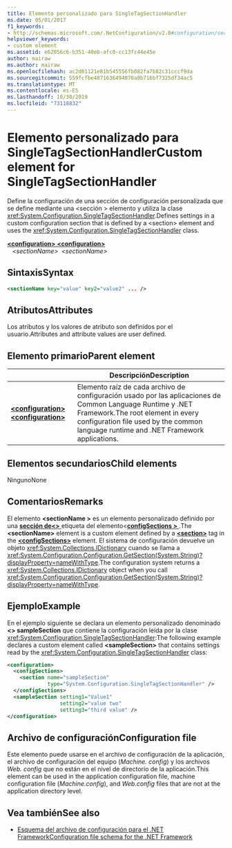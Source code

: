 ```yaml
---
title: Elemento personalizado para SingleTagSectionHandler
ms.date: 05/01/2017
f1_keywords:
- http://schemas.microsoft.com/.NetConfiguration/v2.0#configuration/sectionName
helpviewer_keywords:
- custom element
ms.assetid: e62056c6-b351-40eb-afc0-cc13fc44e45e
author: mairaw
ms.author: mairaw
ms.openlocfilehash: ac2d01121e81b545556fb082fa7b82c31cccf9da
ms.sourcegitcommit: 559fcfbe4871636494870a8b716bf7325df34ac5
ms.translationtype: MT
ms.contentlocale: es-ES
ms.lasthandoff: 10/30/2019
ms.locfileid: "73118832"
---
```

# <a name="custom-element-for-singletagsectionhandler"></a><span data-ttu-id="103f6-102">Elemento personalizado para SingleTagSectionHandler</span><span class="sxs-lookup"><span data-stu-id="103f6-102">Custom element for SingleTagSectionHandler</span></span>

<span data-ttu-id="103f6-103">Define la configuración de una sección de configuración personalizada que se define mediante una \<sección > elemento y utiliza la clase <xref:System.Configuration.SingleTagSectionHandler>.</span><span class="sxs-lookup"><span data-stu-id="103f6-103">Defines settings in a custom configuration section that is defined by a \<section> element and uses the <xref:System.Configuration.SingleTagSectionHandler> class.</span></span>

<span data-ttu-id="103f6-104">[ **\<configuration>** ](configuration-element.md) </span><span class="sxs-lookup"><span data-stu-id="103f6-104">[**\<configuration>**](configuration-element.md) </span></span>  
<span data-ttu-id="103f6-105">&nbsp;&nbsp; *\<sectionName>*</span><span class="sxs-lookup"><span data-stu-id="103f6-105">&nbsp;&nbsp;*\<sectionName>*</span></span>

## <a name="syntax"></a><span data-ttu-id="103f6-106">Sintaxis</span><span class="sxs-lookup"><span data-stu-id="103f6-106">Syntax</span></span>

```xml
<sectionName key="value" key2="value2" ... />
```

## <a name="attributes"></a><span data-ttu-id="103f6-107">Atributos</span><span class="sxs-lookup"><span data-stu-id="103f6-107">Attributes</span></span>

<span data-ttu-id="103f6-108">Los atributos y los valores de atributo son definidos por el usuario.</span><span class="sxs-lookup"><span data-stu-id="103f6-108">Attributes and attribute values are user defined.</span></span>

## <a name="parent-element"></a><span data-ttu-id="103f6-109">Elemento primario</span><span class="sxs-lookup"><span data-stu-id="103f6-109">Parent element</span></span>

|     | <span data-ttu-id="103f6-110">Descripción</span><span class="sxs-lookup"><span data-stu-id="103f6-110">Description</span></span> |
| --- | ----------- |
| [<span data-ttu-id="103f6-111"> **\<configuration>** </span><span class="sxs-lookup"><span data-stu-id="103f6-111">**\<configuration>**</span></span>](configuration-element.md) | <span data-ttu-id="103f6-112">Elemento raíz de cada archivo de configuración usado por las aplicaciones de Common Language Runtime y .NET Framework.</span><span class="sxs-lookup"><span data-stu-id="103f6-112">The root element in every configuration file used by the common language runtime and .NET Framework applications.</span></span> |

## <a name="child-elements"></a><span data-ttu-id="103f6-113">Elementos secundarios</span><span class="sxs-lookup"><span data-stu-id="103f6-113">Child elements</span></span>

<span data-ttu-id="103f6-114">Ninguno</span><span class="sxs-lookup"><span data-stu-id="103f6-114">None</span></span>

## <a name="remarks"></a><span data-ttu-id="103f6-115">Comentarios</span><span class="sxs-lookup"><span data-stu-id="103f6-115">Remarks</span></span>

<span data-ttu-id="103f6-116">El elemento **\<sectionName >** es un elemento personalizado definido por una [**sección de\<>** ](section-element.md) etiqueta del elemento\<[**configSections >** ](configsections-element-for-configuration.md) .</span><span class="sxs-lookup"><span data-stu-id="103f6-116">The **\<sectionName>** element is a custom element defined by a [**\<section>**](section-element.md) tag in the [**\<configSections>**](configsections-element-for-configuration.md) element.</span></span> <span data-ttu-id="103f6-117">El sistema de configuración devuelve un objeto <xref:System.Collections.IDictionary> cuando se llama a <xref:System.Configuration.Configuration.GetSection(System.String)?displayProperty=nameWithType>.</span><span class="sxs-lookup"><span data-stu-id="103f6-117">The configuration system returns a <xref:System.Collections.IDictionary> object when you call <xref:System.Configuration.Configuration.GetSection(System.String)?displayProperty=nameWithType>.</span></span>

## <a name="example"></a><span data-ttu-id="103f6-118">Ejemplo</span><span class="sxs-lookup"><span data-stu-id="103f6-118">Example</span></span>

<span data-ttu-id="103f6-119">En el ejemplo siguiente se declara un elemento personalizado denominado **\<> sampleSection** que contiene la configuración leída por la clase <xref:System.Configuration.SingleTagSectionHandler>:</span><span class="sxs-lookup"><span data-stu-id="103f6-119">The following example declares a custom element called **\<sampleSection>** that contains settings read by the <xref:System.Configuration.SingleTagSectionHandler> class:</span></span>

```xml
<configuration>
  <configSections>
    <section name="sampleSection" 
             type="System.Configuration.SingleTagSectionHandler" />
  </configSections>
  <sampleSection setting1="Value1" 
                 setting2="value two" 
                 setting3="third value" />
</configuration>
```

## <a name="configuration-file"></a><span data-ttu-id="103f6-120">Archivo de configuración</span><span class="sxs-lookup"><span data-stu-id="103f6-120">Configuration file</span></span>

<span data-ttu-id="103f6-121">Este elemento puede usarse en el archivo de configuración de la aplicación, el archivo de configuración del equipo (*Machine. config*) y los archivos *Web. config* que no están en el nivel de directorio de la aplicación.</span><span class="sxs-lookup"><span data-stu-id="103f6-121">This element can be used in the application configuration file, machine configuration file (*Machine.config*), and *Web.config* files that are not at the application directory level.</span></span>

## <a name="see-also"></a><span data-ttu-id="103f6-122">Vea también</span><span class="sxs-lookup"><span data-stu-id="103f6-122">See also</span></span>

- [<span data-ttu-id="103f6-123">Esquema del archivo de configuración para el .NET Framework</span><span class="sxs-lookup"><span data-stu-id="103f6-123">Configuration file schema for the .NET Framework</span></span>](index.md)
